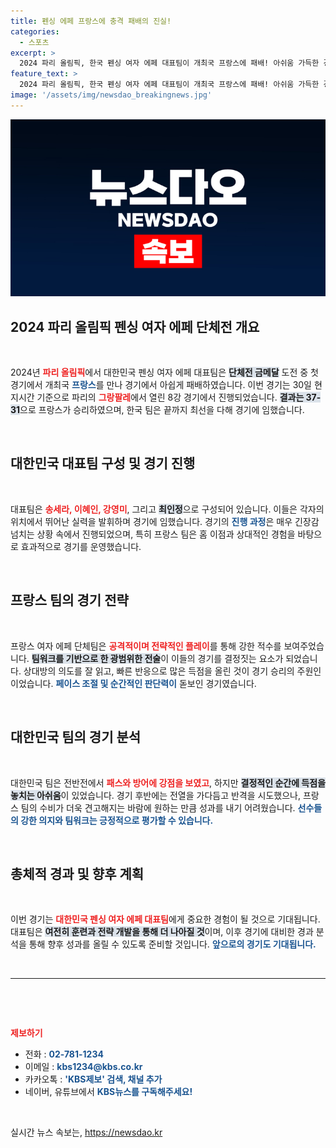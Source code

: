 ```yaml
---
title: 펜싱 에페 프랑스에 충격 패배의 진실!
categories:
  - 스포츠
excerpt: >
  2024 파리 올림픽, 한국 펜싱 여자 에페 대표팀이 개최국 프랑스에 패배! 아쉬움 가득한 경기 모습과 함께 감동의 레전드를 확인하세요!
feature_text: >
  2024 파리 올림픽, 한국 펜싱 여자 에페 대표팀이 개최국 프랑스에 패배! 아쉬움 가득한 경기 모습과 함께 감동의 레전드를 확인하세요!
image: '/assets/img/newsdao_breakingnews.jpg'
---
```


<p><img src="/assets/img/newsdao_breakingnews.jpg" alt="bookingtag 속보" /></p>

<h2 data-ke-size="size26">2024 파리 올림픽 펜싱 여자 에페 단체전 개요</h2>

<p data-ke-size="size16">&nbsp;</p>

<p>2024년 <b><span style="color: #ee2323;">파리 올림픽</span></b>에서 대한민국 펜싱 여자 에페 대표팀은 <b><span style="background-color: #21538527;">단체전 금메달</span></b> 도전 중 첫 경기에서 개최국 <b><span style="color: #1a5490;">프랑스</span></b>를 만나 경기에서 아쉽게 패배하였습니다. 이번 경기는 30일 현지시간 기준으로 파리의 <b><span style="color: #ee2323;">그랑팔레</span></b>에서 열린 8강 경기에서 진행되었습니다. <b><span style="background-color: #21538527;">결과는 37-31</span></b>으로 프랑스가 승리하였으며, 한국 팀은 끝까지 최선을 다해 경기에 임했습니다.</p></p>

<p data-ke-size="size16">&nbsp;</p>

<h2 data-ke-size="size26">대한민국 대표팀 구성 및 경기 진행</h2>

<p data-ke-size="size16">&nbsp;</p>

<p>대표팀은 <b><span style="color: #ee2323;">송세라, 이혜인, 강영미</span></b>, 그리고 <b><span style="background-color: #21538527;">최인정</span></b>으로 구성되어 있습니다. 이들은 각자의 위치에서 뛰어난 실력을 발휘하며 경기에 임했습니다. 경기의 <b><span style="color: #1a5490;">진행 과정</span></b>은 매우 긴장감 넘치는 상황 속에서 진행되었으며, 특히 프랑스 팀은 홈 이점과 상대적인 경험을 바탕으로 효과적으로 경기를 운영했습니다. </p></p>

<p data-ke-size="size16">&nbsp;</p>

<h2 data-ke-size="size26">프랑스 팀의 경기 전략</h2>

<p data-ke-size="size16">&nbsp;</p>

<p>프랑스 여자 에페 단체팀은 <b><span style="color: #ee2323;">공격적이며 전략적인 플레이</span></b>를 통해 강한 적수를 보여주었습니다. <b><span style="background-color: #21538527;">팀워크를 기반으로 한 광범위한 전술</span></b>이 이들의 경기를 결정짓는 요소가 되었습니다. 상대방의 의도를 잘 읽고, 빠른 반응으로 많은 득점을 올린 것이 경기 승리의 주원인이었습니다. <b><span style="color: #1a5490;">페이스 조절 및 순간적인 판단력이</span></b> 돋보인 경기였습니다. </p></p>

<p data-ke-size="size16">&nbsp;</p>

<h2 data-ke-size="size26">대한민국 팀의 경기 분석</h2>

<p data-ke-size="size16">&nbsp;</p>

<p>대한민국 팀은 전반전에서 <b><span style="color: #ee2323;">패스와 방어에 강점을 보였고</span></b>, 하지만 <b><span style="background-color: #21538527;">결정적인 순간에 득점을 놓치는 아쉬움</span></b>이 있었습니다. 경기 후반에는 전열을 가다듬고 반격을 시도했으나, 프랑스 팀의 수비가 더욱 견고해지는 바람에 원하는 만큼 성과를 내기 어려웠습니다. <b><span style="color: #1a5490;">선수들의 강한 의지와 팀워크는 긍정적으로 평가할 수 있습니다.</span></b> </p></p>

<p data-ke-size="size16">&nbsp;</p>

<h2 data-ke-size="size26">총체적 경과 및 향후 계획</h2>

<p data-ke-size="size16">&nbsp;</p>

<p>이번 경기는 <b><span style="color: #ee2323;">대한민국 펜싱 여자 에페 대표팀</span></b>에게 중요한 경험이 될 것으로 기대됩니다. 대표팀은 <b><span style="background-color: #21538527;">여전히 훈련과 전략 개발을 통해 더 나아질 것</span></b>이며, 이후 경기에 대비한 경과 분석을 통해 향후 성과를 올릴 수 있도록 준비할 것입니다. <b><span style="color: #1a5490;">앞으로의 경기도 기대됩니다.</span></b> </p></p>

<p data-ke-size="size16">&nbsp;</p>

<hr>

<p data-ke-size="size16">&nbsp;</p>

<!-- 제보하기 -->

<p data-ke-size="size16">&nbsp;</p>

<p><b><span style="color: #ee2323;">제보하기</span></b></p>

<ul>
    <li>전화 : <b><span style="color: #1a5490;">02-781-1234</span></b></li>
    <li>이메일 : <b><span style="color: #1a5490;">kbs1234@kbs.co.kr</span></b></li>
    <li>카카오톡 : <b><span style="color: #1a5490;">'KBS제보' 검색, 채널 추가</span></b></li>
    <li>네이버, 유튜브에서 <b><span style="color: #1a5490;">KBS뉴스를 구독해주세요!</span></b></li>
</ul>

<p data-ke-size="size16">&nbsp;</p>
실시간 뉴스 속보는, <a href="https://newsdao.kr" rel="dofollow">https://newsdao.kr</a>


